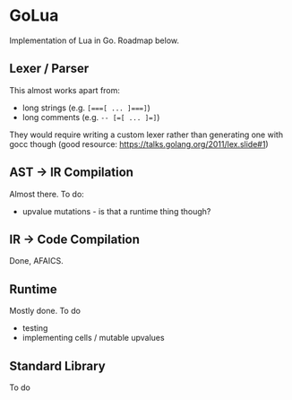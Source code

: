 GoLua
=====

Implementation of Lua in Go. Roadmap below.

Lexer / Parser
--------------

This almost works apart from:
* long strings (e.g. `[===[ ... ]===]`)
* long comments (e.g. `-- [=[ ... ]=]`)

They would require writing a custom lexer rather than generating one
with gocc though (good resource:
https://talks.golang.org/2011/lex.slide#1)

AST -> IR Compilation
---------------------

Almost there.  To do:
* upvalue mutations - is that a runtime thing though?

IR -> Code Compilation
----------------------

Done, AFAICS.

Runtime
-------

Mostly done.  To do
* testing
* implementing cells / mutable upvalues

Standard Library
----------------

To do
